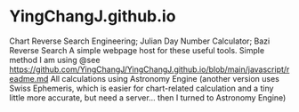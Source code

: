 # YingChangJ.github.io
Chart Reverse Search Engineering; Julian Day Number Calculator; Bazi Reverse Search
A simple webpage host for these useful tools. Simple method I am using @see https://github.com/YingChangJ/YingChangJ.github.io/blob/main/javascript/readme.md
All calculations using Astronomy Engine (another version uses Swiss Ephemeris, which is easier for chart-related calculation and a tiny little more accurate, but need a server... then I turned to Astronomy Engine)
